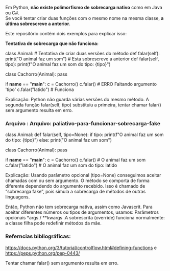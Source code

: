 Em Python, **não existe polimorfismo de sobrecarga nativo** como em Java ou C#.  
Se você tentar criar duas funções com o mesmo nome na mesma classe, **a última sobrescreve a anterior**.  

Este repositório contém dois exemplos para explicar isso:

**Tentativa de sobrecarga que não funciona:**

class Animal:
    # Tentativa de criar duas versões do método
    def falar(self):
        print("O animal faz um som")
    # Esta sobrescreve a anterior
    def falar(self, tipo):
        print(f"O animal faz um som do tipo: {tipo}")

class Cachorro(Animal):
    pass

if __name__ == "__main__":
    c = Cachorro()
    c.falar()           # ERRO Faltando argumento 'tipo'
    c.falar("latido")   # Funciona


Explicação:  Python não guarda várias versões do mesmo método.
A segunda função falar(self, tipo) substituiu a primeira, tentar chamar falar() sem argumento resulta em erro.




### Arquivo : Arquivo: paliativo-para-funcionar-sobrecarga-fake ##

class Animal:
    def falar(self, tipo=None):
        if tipo:
            print(f"O animal faz um som do tipo: {tipo}")
        else:
            print("O animal faz um som")

class Cachorro(Animal):
    pass

if __name__ == "__main__":
    c = Cachorro()
    c.falar()           # O animal faz um som
    c.falar("latido")   # O animal faz um som do tipo: latido



Explicação: 
Usando parâmetro opcional (tipo=None) conseguimos aceitar chamadas com ou sem argumento.
O método se comporta de forma diferente dependendo do argumento recebido.
Isso é chamado de “sobrecarga fake”, pois simula a sobrecarga de métodos de outras linguagens.


Então, Python não tem sobrecarga nativa, assim como Javascrit. Para aceitar diferentes números ou tipos de argumentos, usamos:
Parâmetros opcionais *args / **kwargs .A sobrescrita (override) funciona normalmente: a classe filha pode redefinir métodos da mãe.



### Referncias bibliográficas: ##

https://docs.python.org/3/tutorial/controlflow.html#defining-functions e https://peps.python.org/pep-0443/


Tentar chamar falar() sem argumento resulta em erro.
